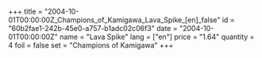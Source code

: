 +++
title = "2004-10-01T00:00:00Z_Champions_of_Kamigawa_Lava_Spike_[en]_false"
id = "60b2fae1-242b-45e0-a757-b1adc02c06f3"
date = "2004-10-01T00:00:00Z"
name = "Lava Spike"
lang = ["en"]
price = "1.64"
quantity = 4
foil = false
set = "Champions of Kamigawa"
+++

